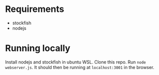 # Requirements
- stockfish
- nodejs

# Running locally
Install nodejs and stockfish in ubuntu WSL. Clone this repo. Run `node webserver.js`. It should then be running at `localhost:3001` in the browser.
